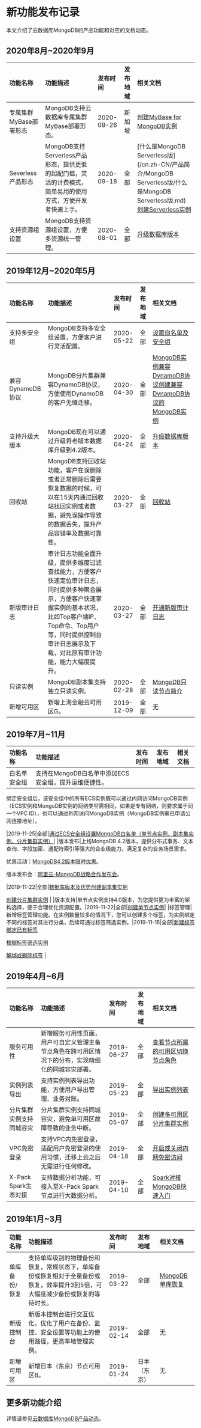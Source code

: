 # 新功能发布记录

本文介绍了云数据库MongoDB的产品功能和对应的文档动态。

## 2020年8月~2020年9月

|功能名称|功能描述|发布时间|发布地域|相关文档|
|:---|:---|:---|:---|:---|
|专属集群MyBase部署形态|MongoDB支持云数据库专属集群MyBase部署形态。|2020-09-26|新加坡|[创建MyBase for MongoDB实例]()|
|Severless产品形态|MongoDB支持Serverless产品形态，提供更低的起配门槛，灵活的计费模式，简单易用的使用方式，方便开发者快速上手。|2020-09-18|全部|[什么是MongoDB Serverless版](/cn.zh-CN/产品简介/MongoDB Serverless版/什么是MongoDB Serverless版.md)[创建Serverless实例](t1956856.md#) |
|支持资源组设置|MongoDB支持资源组设置，方便多资源统一管理。|2020-08-01|全部|[升级数据库版本](/cn.zh-CN/用户指南/实例管理/数据库升级/升级数据库版本.md)|

## 2019年12月~2020年5月

|功能名称|功能描述|发布时间|发布地域|相关文档|
|:---|:---|:---|:---|:---|
|支持多安全组|MongoDB支持多安全组设置，方便客户进行灵活配置。|2020-05-22|全部|[设置白名单及安全组](/cn.zh-CN/用户指南/数据安全性/设置白名单及安全组.md)|
|兼容DynamoDB协议|MongoDB分片集群兼容DynamoDB协议，方便使用DynamoDB的客户无缝迁移。|2020-04-30|全部|[MongoDB实例兼容DynamoDB协议](/cn.zh-CN/DynamoDB协议兼容/MongoDB实例兼容DynamoDB协议.md)[创建兼容DynamoDB协议的MongoDB实例](t1887092.md#) |
|支持升级大版本|MongoDB现在可以通过升级将老版本数据库升级到4.2版本。|2020-04-24|全部|[升级数据库版本](/cn.zh-CN/用户指南/实例管理/数据库升级/升级数据库版本.md)|
|回收站|MongoDB支持回收站功能，客户在误删除或者正常删除后需要恢复数据的时候，可以在15天内通过回收站找回实例或者数据，避免误操作导致的数据丢失，提升产品容错率及数据可靠性。|2020-03-27|全部|[回收站](/cn.zh-CN/用户指南/实例管理/回收站.md)|
|新版审计日志|审计日志功能全面升级，提供多维度过滤查找能力，方便客户快速定位审计日志，同时提供多种聚合展示，方便客户快速掌握实例的基本状况，比如Top客户端IP、Top命令、Top用户等，同时提供控制台审计日志展示及下载，对比原有审计功能，能力大幅度提升。|2020-03-27|全部|[开通新版审计日志](/cn.zh-CN/用户指南/数据安全性/新版审计日志/开通新版审计日志.md)|
|只读实例|MongoDB副本集支持独立只读实例。|2020-02-28|全部|[MongoDB只读节点简介](/cn.zh-CN/副本集快速入门/MongoDB只读节点简介.md)|
|新增可用区|新增上海金融云可用区G。|2019-12-09|全部|无|

## 2019年7月~11月

|功能名称|功能描述|发布时间|发布地域|相关文档|
|:---|:---|:---|:---|:---|
|白名单安全组|支持在MongoDB白名单中添加ECS安全组，提升运维便捷性。

绑定安全组后，该安全组中的所有ECS实例既可以通过内网访问MongoDB实例（ECS实例和MongoDB实例的网络类型需相同，如果是专有网络，则要求属于同一个VPC ID），也可以通过外网访问MongoDB实例（MongoDB实例需已申请公网连接地址）。

|2019-11-25|全部|[通过ECS安全组设置MongoDB白名单（单节点实例、副本集实例、分片集群实例）](/cn.zh-CN/用户指南/数据安全性/设置白名单及安全组.mdsection_fwu_oit_4dc)|
|版本发布|上线MongoDB 4.2版本，提供分布式事务、文本查询、字段加密、通配符索引等强大的企业级能力，满足复杂的业务场景需求。

优惠活动：[MongoDB4.2版本限时优惠](https://promotion.aliyun.com/ntms/act/mongodb42.html)。

版本发布会：[阿里云-MongoDB战略合作发布会](https://developer.aliyun.com/live/1705)。

|2019-11-22|全部|[数据库版本及优势](/cn.zh-CN/产品简介/版本及存储引擎.md)[创建副本集实例](t6669.md#)

[创建分片集群实例](/cn.zh-CN/分片集群快速入门/创建分片集群实例.md) |
|版本支持|单节点实例支持4.0版本，为您提供更为丰富的架构选择，便于合理优化资源配置。|2019-11-22|全部|[创建单节点实例](/cn.zh-CN/单节点快速入门/创建单节点实例.md)|
|标签管理|新增标签管理功能。在实例数量较多的情况下，您可以创建多个标签，为实例绑定不同的标签对其进行分类，后续可通过标签筛选实例。|2019-11-15|全部|[新建标签](/cn.zh-CN/用户指南/标签管理/新建标签.md)[绑定已有标签](t1842130.md#)

[根据标签筛选实例](/cn.zh-CN/用户指南/标签管理/根据标签筛选实例.md)

[解绑或删除标签](/cn.zh-CN/用户指南/标签管理/解绑或删除标签.md) |

## 2019年4月~6月

|功能名称|功能描述|发布时间|发布地域|相关文档|
|:---|:---|:---|:---|:---|
|服务可用性|新增服务可用性页面，用户可自定义管理主备节点角色在跨可用区情况下的分布，实现精细化的同城容灾部署。|2019-06-27|全部|[查看节点所属的可用区](/cn.zh-CN/用户指南/实例管理/查看节点所属的可用区.md)[切换节点角色](t763338.md#) |
|实例列表导出|支持实例列表导出功能，方便用户导出管理、业务对账。|2019-05-23|全部|[导出实例列表](/cn.zh-CN/用户指南/实例管理/导出实例列表.md)|
|分片集群实例支持同城容灾|分片集群实例支持同城容灾，避免单可用区故障导致的业务中断。|2019-05-07|全部|[创建多可用区分片集群实例](/cn.zh-CN/用户指南/同城容灾解决方案/创建多可用区分片集群实例.md)|
|VPC免密登录|支持VPC内免密登录，适配用户免密登录的使用习惯，迁移上云之后无需进行任何修改。|2019-04-18|全部|[开启或关闭内网免密访问](/cn.zh-CN/用户指南/管理网络连接/开启或关闭内网免密访问.md)|
|X-Pack Spark生态对接|支持数据分析功能，可接入至X-Pack Spark节点进行大数据分析。|2019-04-10|全部|[Spark对接MongoDB快速入门](https://help.aliyun.com/document_detail/109135.html)|

## 2019年1月~3月

|功能名称|功能描述|发布时间|发布地域|相关文档|
|:---|:---|:---|:---|:---|
|单库备份/恢复|支持单库级别的物理备份和恢复，常规状态下，单库备份或恢复相对于全量备份或恢复，效率提升3到5倍，可大幅度减少备份或恢复的等待时长。|2019-03-22|全部|[MongoDB单库恢复](/cn.zh-CN/用户指南/数据恢复/MongoDB单库恢复.md)|
|新版控制台|新版本控制台进行交互优化，优化了用户在备份、监控、安全设置等功能上的使用路径，更高率地管理实例。|2019-02-14|全部|无|
|新增可用区|新增日本（东京）节点可用区B。|2019-01-24|日本（东京）|无|

## 更多新功能介绍

详情请参见[云数据库MongoDB产品动态](https://www.aliyun.com/product/new?&category=6&product=37)。

